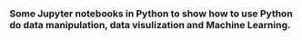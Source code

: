 ### Some Jupyter notebooks in Python to show how to use Python do data manipulation, data visulization and Machine Learning. 
